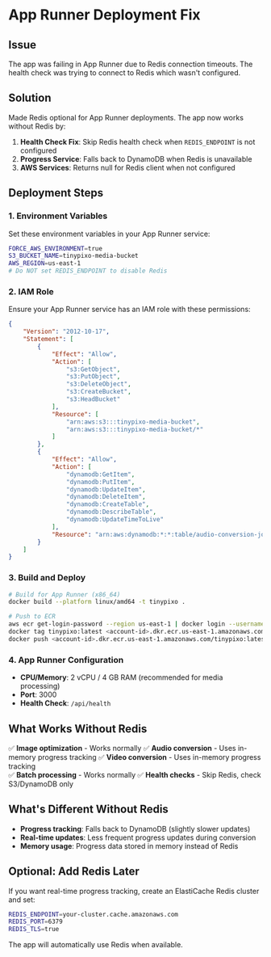 # App Runner Deployment Fix

## Issue
The app was failing in App Runner due to Redis connection timeouts. The health check was trying to connect to Redis which wasn't configured.

## Solution
Made Redis optional for App Runner deployments. The app now works without Redis by:

1. **Health Check Fix**: Skip Redis health check when `REDIS_ENDPOINT` is not configured
2. **Progress Service**: Falls back to DynamoDB when Redis is unavailable
3. **AWS Services**: Returns null for Redis client when not configured

## Deployment Steps

### 1. Environment Variables
Set these environment variables in your App Runner service:

```bash
FORCE_AWS_ENVIRONMENT=true
S3_BUCKET_NAME=tinypixo-media-bucket
AWS_REGION=us-east-1
# Do NOT set REDIS_ENDPOINT to disable Redis
```

### 2. IAM Role
Ensure your App Runner service has an IAM role with these permissions:

```json
{
    "Version": "2012-10-17",
    "Statement": [
        {
            "Effect": "Allow",
            "Action": [
                "s3:GetObject",
                "s3:PutObject",
                "s3:DeleteObject",
                "s3:CreateBucket",
                "s3:HeadBucket"
            ],
            "Resource": [
                "arn:aws:s3:::tinypixo-media-bucket",
                "arn:aws:s3:::tinypixo-media-bucket/*"
            ]
        },
        {
            "Effect": "Allow",
            "Action": [
                "dynamodb:GetItem",
                "dynamodb:PutItem",
                "dynamodb:UpdateItem",
                "dynamodb:DeleteItem",
                "dynamodb:CreateTable",
                "dynamodb:DescribeTable",
                "dynamodb:UpdateTimeToLive"
            ],
            "Resource": "arn:aws:dynamodb:*:*:table/audio-conversion-jobs"
        }
    ]
}
```

### 3. Build and Deploy

```bash
# Build for App Runner (x86_64)
docker build --platform linux/amd64 -t tinypixo .

# Push to ECR
aws ecr get-login-password --region us-east-1 | docker login --username AWS --password-stdin <account-id>.dkr.ecr.us-east-1.amazonaws.com
docker tag tinypixo:latest <account-id>.dkr.ecr.us-east-1.amazonaws.com/tinypixo:latest
docker push <account-id>.dkr.ecr.us-east-1.amazonaws.com/tinypixo:latest
```

### 4. App Runner Configuration
- **CPU/Memory**: 2 vCPU / 4 GB RAM (recommended for media processing)
- **Port**: 3000
- **Health Check**: `/api/health`

## What Works Without Redis

✅ **Image optimization** - Works normally
✅ **Audio conversion** - Uses in-memory progress tracking
✅ **Video conversion** - Uses in-memory progress tracking  
✅ **Batch processing** - Works normally
✅ **Health checks** - Skip Redis, check S3/DynamoDB only

## What's Different Without Redis

- **Progress tracking**: Falls back to DynamoDB (slightly slower updates)
- **Real-time updates**: Less frequent progress updates during conversion
- **Memory usage**: Progress data stored in memory instead of Redis

## Optional: Add Redis Later

If you want real-time progress tracking, create an ElastiCache Redis cluster and set:

```bash
REDIS_ENDPOINT=your-cluster.cache.amazonaws.com
REDIS_PORT=6379
REDIS_TLS=true
```

The app will automatically use Redis when available.